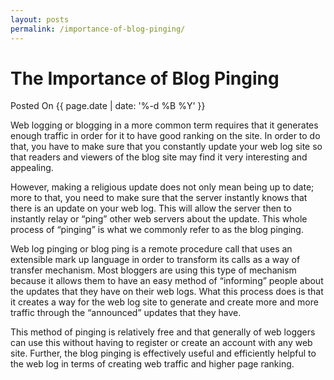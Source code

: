 ```yaml
---
layout: posts
permalink: /importance-of-blog-pinging/
---
```


# The Importance of Blog Pinging
<p class="date">Posted On {{ page.date | date: '%-d %B %Y' }}</p>

Web logging or blogging in a more common term requires that it generates enough traffic in order for it to have good ranking on the site. In order to do that, you have to make sure that you constantly update your web log site so that readers and viewers of the blog site may find it very interesting and appealing.

However, making a religious update does not only mean being up to date; more to that, you need to make sure that the server instantly knows that there is an update on your web log. This will allow the server then to instantly relay or “ping” other web servers about the update. This whole process of “pinging” is what we commonly refer to as the blog pinging.

Web log pinging or blog ping is a remote procedure call that uses an extensible mark up language in order to transform its calls as a way of transfer mechanism. Most bloggers are using this type of mechanism because it allows them to have an easy method of “informing” people about the updates that they have on their web logs. What this process does is that it creates a way for the web log site to generate and create more and more traffic through the “announced” updates that they have.

This method of pinging is relatively free and that generally of web loggers can use this without having to register or create an account with any web site. Further, the blog pinging is effectively useful and efficiently helpful to the web log in terms of creating web traffic and higher page ranking.